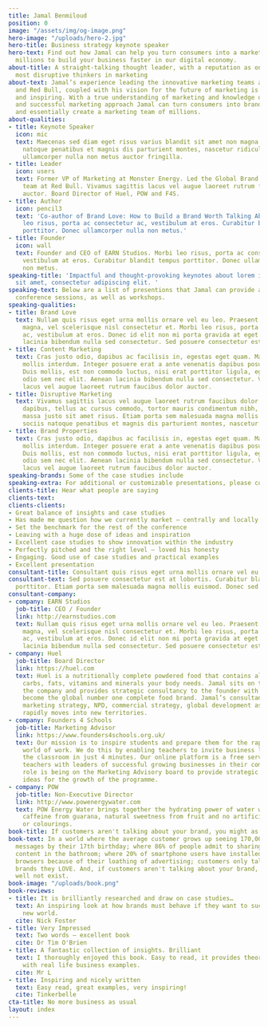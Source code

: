 ```yaml
---
title: Jamal Benmiloud
position: 0
image: "/assets/img/og-image.png"
hero-image: "/uploads/hero-2.jpg"
hero-title: Business strategy keynote speaker
hero-text: Find out how Jamal can help you turn consumers into a marketing team of
  millions to build your business faster in our digital economy.
about-title: A straight-talking thought leader, with a reputation as one of the world’s
  most disruptive thinkers in marketing
about-text: Jamal’s experience leading the innovative marketing teams at Monster Energy
  and Red Bull, coupled with his vision for the future of marketing is both informative
  and inspiring. With a true understanding of marketing and knowledge of a diverse
  and successful marketing approach Jamal can turn consumers into brand advocates
  and essentially create a marketing team of millions.
about-qualities:
- title: Keynote Speaker
  icon: mic
  text: Maecenas sed diam eget risus varius blandit sit amet non magna. Cum sociis
    natoque penatibus et magnis dis parturient montes, nascetur ridiculus mus. Donec
    ullamcorper nulla non metus auctor fringilla.
- title: Leader
  icon: users
  text: Former VP of Marketing at Monster Energy. Led the Global Brand Properties
    team at Red Bull. Vivamus sagittis lacus vel augue laoreet rutrum faucibus dolor
    auctor. Board Director of Huel, POW and F4S.
- title: Author
  icon: pencil3
  text: 'Co-author of Brand Love: How to Build a Brand Worth Talking About. Morbi
    leo risus, porta ac consectetur ac, vestibulum at eros. Curabitur blandit tempus
    porttitor. Donec ullamcorper nulla non metus.'
- title: Founder
  icon: wall
  text: Founder and CEO of EARN Studios. Morbi leo risus, porta ac consectetur ac,
    vestibulum at eros. Curabitur blandit tempus porttitor. Donec ullamcorper nulla
    non metus.
speaking-title: 'Impactful and thought-provoking keynotes about lorem ipsum dolor
  sit amet, consectetur adipiscing elit. '
speaking-text: Below are a list of presentions that Jamal can provide as keynotes,
  conference sessions, as well as workshops.
speaking-qualities:
- title: Brand Love
  text: Nullam quis risus eget urna mollis ornare vel eu leo. Praesent commodo cursus
    magna, vel scelerisque nisl consectetur et. Morbi leo risus, porta ac consectetur
    ac, vestibulum at eros. Donec id elit non mi porta gravida at eget metus. Aenean
    lacinia bibendum nulla sed consectetur. Sed posuere consectetur est at lobortis.
- title: Content Marketing
  text: Cras justo odio, dapibus ac facilisis in, egestas eget quam. Maecenas faucibus
    mollis interdum. Integer posuere erat a ante venenatis dapibus posuere velit aliquet.
    Duis mollis, est non commodo luctus, nisi erat porttitor ligula, eget lacinia
    odio sem nec elit. Aenean lacinia bibendum nulla sed consectetur. Vivamus sagittis
    lacus vel augue laoreet rutrum faucibus dolor auctor.
- title: Disruptive Marketing
  text: Vivamus sagittis lacus vel augue laoreet rutrum faucibus dolor auctor. Fusce
    dapibus, tellus ac cursus commodo, tortor mauris condimentum nibh, ut fermentum
    massa justo sit amet risus. Etiam porta sem malesuada magna mollis euismod. Cum
    sociis natoque penatibus et magnis dis parturient montes, nascetur ridiculus mus.
- title: Brand Properties
  text: Cras justo odio, dapibus ac facilisis in, egestas eget quam. Maecenas faucibus
    mollis interdum. Integer posuere erat a ante venenatis dapibus posuere velit aliquet.
    Duis mollis, est non commodo luctus, nisi erat porttitor ligula, eget lacinia
    odio sem nec elit. Aenean lacinia bibendum nulla sed consectetur. Vivamus sagittis
    lacus vel augue laoreet rutrum faucibus dolor auctor.
speaking-brands: Some of the case studies include
speaking-extra: For additional or customizable presentations, please contact us.
clients-title: Hear what people are saying
clients-text: 
clients-clients:
- Great balance of insights and case studies
- Has made me question how we currently market — centrally and locally
- Set the benchmark for the rest of the conference
- Leaving with a huge dose of ideas and inspiration
- Excellent case studies to show innovation within the industry
- Perfectly pitched and the right level — loved his honesty
- Engaging. Good use of case studies and practical examples
- Excellent presentation
consultant-title: Consultant quis risus eget urna mollis ornare vel eu leo.
consultant-text: Sed posuere consectetur est at lobortis. Curabitur blandit tempus
  porttitor. Etiam porta sem malesuada magna mollis euismod. Donec sed odio dui.
consultant-company:
- company: EARN Studios
  job-title: CEO / Founder
  link: http://earnstudios.com
  text: Nullam quis risus eget urna mollis ornare vel eu leo. Praesent commodo cursus
    magna, vel scelerisque nisl consectetur et. Morbi leo risus, porta ac consectetur
    ac, vestibulum at eros. Donec id elit non mi porta gravida at eget metus. Aenean
    lacinia bibendum nulla sed consectetur. Sed posuere consectetur est at lobortis.
- company: Huel
  job-title: Board Director
  link: https://huel.com
  text: Huel is a nutritionally complete powdered food that contains all the protein,
    carbs, fats, vitamins and minerals your body needs. Jamal sits on the board of
    the company and provides strategic consultancy to the founder with a vision to
    become the global number one complete food brand. Jamal’s consultancy ranges from
    marketing strategy, NPD, commercial strategy, global development as the business
    rapidly moves into new territories.
- company: Founders 4 Schools
  job-title: Marketing Advisor
  link: https://www.founders4schools.org.uk/
  text: Our mission is to inspire students and prepare them for the rapidly changing
    world of work. We do this by enabling teachers to invite business leaders into
    the classroom in just 4 minutes. Our online platform is a free service, connecting
    teachers with leaders of successful growing businesses in their community. Jamal’s
    role is being on the Marketing Advisory board to provide strategic direction and
    ideas for the growth of the programme.
- company: POW
  job-title: Non-Executive Director
  link: http://www.powenergywater.com
  text: POW Energy Water brings together the hydrating power of water with natural
    caffeine from guarana, natural sweetness from fruit and no artificial flavours
    or colourings.
book-title: If customers aren't talking about your brand, you might as well not exist.
book-text: In a world where the average customer grows up seeing 170,000 marketing
  messages by their 17th birthday; where 86% of people admit to sharing social media
  content in the bathroom; where 20% of smartphone users have installed adblocking
  browsers because of their loathing of advertising; customers only talk about the
  brands they LOVE. And, if customers aren't talking about your brand, you might as
  well not exist.
book-image: "/uploads/book.png"
book-reviews:
- title: It is brilliantly researched and draw on case studies…
  text: An inspiring look at how brands must behave if they want to succeed in the
    new world.
  cite: Nick Foster
- title: Very Impressed
  text: Two words — excellent book
  cite: Dr Tim O'Brien
- title: A fantastic collection of insights. Brilliant
  text: I thoroughly enjoyed this book. Easy to read, it provides theories and insights
    with real life business examples.
  cite: Mr L
- title: Inspiring and nicely written
  text: Easy read, great examples, very inspiring!
  cite: Tinkerbelle
cta-title: No more business as usual
layout: index
---
```



